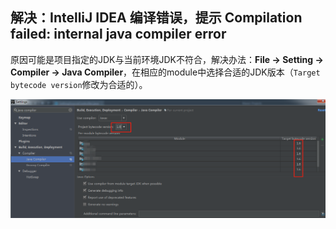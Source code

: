 ## 解决：IntelliJ IDEA 编译错误，提示 Compilation failed: internal java compiler error

原因可能是项目指定的JDK与当前环境JDK不符合，解决办法：**File -&gt; Setting -&gt; Compiler -&gt; Java Compiler**，在相应的module中选择合适的JDK版本（`Target bytecode version`修改为合适的）。

![](../../assets/Idea/idea_issue_1.png)

